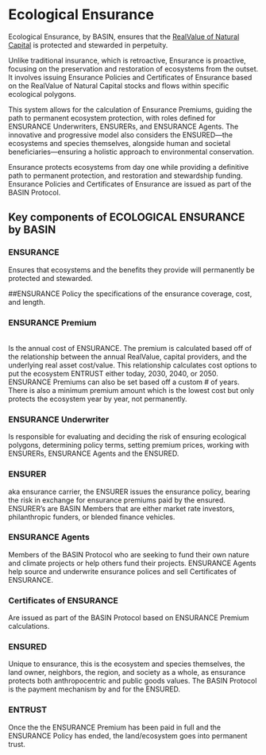 # Ecological Ensurance

Ecological Ensurance, by BASIN, ensures that the [RealValue of Natural Capital](../realvalue/the-realvalue-of-natural-capital/) is protected and stewarded in perpetuity.&#x20;

Unlike traditional insurance, which is retroactive, Ensurance is proactive, focusing on the preservation and restoration of ecosystems from the outset. It involves issuing Ensurance Policies and Certificates of Ensurance based on the RealValue of Natural Capital stocks and flows within specific ecological polygons.

This system allows for the calculation of Ensurance Premiums, guiding the path to permanent ecosystem protection, with roles defined for ENSURANCE Underwriters, ENSURERs, and ENSURANCE Agents. The innovative and progressive model also considers the ENSURED—the ecosystems and species themselves, alongside human and societal beneficiaries—ensuring a holistic approach to environmental conservation.

Ensurance protects ecosystems from day one while providing a definitive path to permanent protection, and restoration and stewardship funding. Ensurance Policies and Certificates of Ensurance are issued as part of the BASIN Protocol.

## Key components of ECOLOGICAL ENSURANCE by BASIN

### ENSURANCE

Ensures that ecosystems and the benefits they provide will permanently be protected and stewarded.

\##ENSURANCE Policy the specifications of the ensurance coverage, cost, and length.

### ENSURANCE Premium

\
Is the annual cost of ENSURANCE. The premium is calculated based off of the relationship between the annual RealValue, capital providers, and the underlying real asset cost/value. This relationship calculates cost options to put the ecosystem ENTRUST either today, 2030, 2040, or 2050. ENSURANCE Premiums can also be set based off a custom # of years. There is also a minimum premium amount which is the lowest cost but only protects the ecosystem year by year, not permanently.

### ENSURANCE Underwriter

Is responsible for evaluating and deciding the risk of ensuring ecological polygons, determining policy terms, setting premium prices, working with ENSURERs, ENSURANCE Agents and the ENSURED.

### ENSURER

aka ensurance carrier, the ENSURER issues the ensurance policy, bearing the risk in exchange for ensurance premiums paid by the ensured. ENSURER’s are BASIN Members that are either market rate investors, philanthropic funders, or blended finance vehicles.

### ENSURANCE Agents

Members of the BASIN Protocol who are seeking to fund their own nature and climate projects or help others fund their projects. ENSURANCE Agents help source and underwrite ensurance polices and sell Certificates of ENSURANCE.

### Certificates of ENSURANCE&#x20;

Are issued as part of the BASIN Protocol based on ENSURANCE Premium calculations.

### ENSURED

Unique to ensurance, this is the ecosystem and species themselves, the land owner, neighbors, the region, and society as a whole, as ensurance protects both anthropocentric and public goods values. The BASIN Protocol is the payment mechanism by and for the ENSURED.

### ENTRUST

Once the the ENSURANCE Premium has been paid in full and the ENSURANCE Policy has ended, the land/ecosystem goes into permanent trust.
